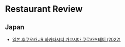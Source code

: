 # Restaurant Review

## Japan

- [일본 후쿠오카 JR 하카타시티 가고시마 쿠로카츠테이 (2022)](https://blog.naver.com/PostView.naver?blogId=w_namu&logNo=223035434087)
